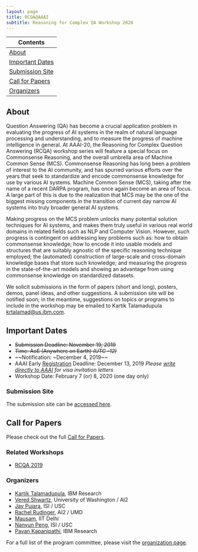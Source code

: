 ```yaml
---
layout: page
title: RCQA@AAAI
subtitle: Reasoning for Complex QA Workshop 2020
---
```


| Contents |
| --------|
| [About](#about) | 
| [Important Dates](#important-dates) |
| [Submission Site](#submission-site) |
| [Call for Papers](#cfp) |
| [Organizers](#organizers) |


## About<a name="about"></a>

Question Answering (QA) has become a crucial application problem in evaluating the progress of AI systems in the realm of natural language processing and understanding, and to measure the progress of machine intelligence in general. At AAAI-20, the Reasoning for Complex Question Answering (RCQA) workshop series will feature a special focus on Commonsense Reasoning, and the overall umbrella area of Machine Common Sense (MCS). Commonsense Reasoning has long been a problem of interest to the AI community, and has spurred various efforts over the years that seek to standardize and encode commonsense knowledge for use by various AI systems. Machine Common Sense (MCS), taking after the name of a recent DARPA program, has once again become an area of focus. A large part of this is due to the realization that MCS may be the one of the biggest missing components in the transition of current day narrow AI systems into truly broader general AI systems.

Making progress on the MCS problem unlocks many potential solution techniques for AI systems, and makes them truly useful in various real world domains in related fields such as NLP and Computer Vision. However, such progress is contingent on addressing key problems such as: how to obtain commonsense knowledge; how to encode it into usable models and structures that are suitably agnostic of the specific reasoning technique employed; the (automated) construction of large-scale and cross-domain knowledge bases that store such knowledge; and measuring the progress in the state-of-the-art models and showing an advantage from using commonsense knowledge on standardized datasets.

We solicit submissions in the form of papers (short and long), posters, demos, panel ideas, and other suggestions. A submission site will be notified soon; in the meantime, suggestions on topics or programs to include in the workshop may be emailed to Kartik Talamadupula [krtalamad@us.ibm.com](mailto:krtalamad@us.ibm.com).

## Important Dates<a name="important-dates"></a>

- ~~Submission Deadline: November 19, 2019~~ 
- ~~Time: AoE (Anywhere on Earth) *(UTC -12)*~~
- ~~Notification: ~December 4, 2019~~
- AAAI Early [Registration](https://aaai.org/Conferences/AAAI-20/registration/) Deadline: December 13, 2019
*Please [write directly to AAAI](mailto:le@aaai.org) for visa invitation letters*
- Workshop Date: February 7 (or) 8, 2020 (one day only)

### Submission Site<a name="submission-site"></a>

<!-- The submission site will be notified soon.  -->

The submission site can be [accessed here](https://easychair.org/conferences/?conf=rcqa20).

## Call for Papers<a name="cfp"></a>

Please check out the full [Call for Papers](cfp.md).


### Related Workshops<a name="past-workshops"></a>

- [RCQA 2019](http://ibm.biz/rcqa-aaai19)

### Organizers<a name="Organizers"></a>

- [Kartik Talamadupula](http://www.ktalamad.com), IBM Research
- [Vered Shwartz](https://vered1986.github.io/), University of Washington / AI2
- [Jay Pujara](https://www.jaypujara.org/), ISI / USC
- [Rachel Rudinger](https://rudinger.github.io/), AI2 / UMD
- [Mausam](http://www.cse.iitd.ernet.in/~mausam/), IIT Delhi
- [Nanyun Peng](https://www.cs.jhu.edu/~npeng/), ISI / USC
- [Pavan Kapanipathi](https://researcher.watson.ibm.com/researcher/view.php?person=us-kapanipa), IBM Research

For a full list of the program committee, please visit the [organization page](pc.md). 